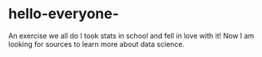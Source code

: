 # hello-everyone-
An exercise we all do
I took stats in school and fell in love with it! Now I am looking for sources to learn more about data science. 
